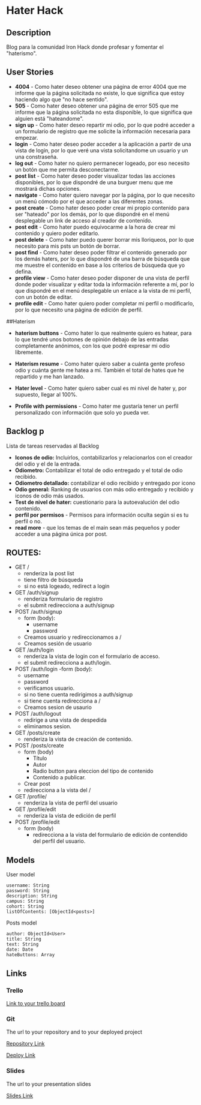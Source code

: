 # Hater Hack

## Description

Blog para la comunidad Iron Hack donde profesar y fomentar el "haterismo".

## User Stories

- **4004** - Como hater deseo obtener una página de error 4004 que me informe que la página solicitada no existe, lo que significa que estoy haciendo algo que "no hace sentido".
- **505** - Como hater deseo obtener una página de error 505 que me informe que la página solicitada no esta disponible, lo que significa que alguien está "hateandome".
- **sign up** - Como hater deseo repartir mi odio, por lo que podré acceder a un formulario de registro que me solicite la información necesaria para empezar.
- **login** - Como hater deseo poder acceder a la aplicación a partir de una vista de login, por lo que veré una vista solicitandome un usuario y un una constraseña.
- **log out** - Como hater no quiero permanecer logeado, por eso necesito un botón que me permita desconectarme.
- **post list** - Como hater deseo poder visualizar todas las acciones disponibles, por lo que dispondré de una burguer menu que me mostrará dichas opciones.
- **navigate** - Como hater quiero navegar por la página, por lo que necesito un menú cómodo por el que acceder a las diferentes zonas. 
- **post create** - Como hater deseo poder crear mi propio contenido para ser "hateado" por los demás, por lo que dispondré en el menú desplegable un link de acceso al creador de contenido.
- **post edit** - Como hater puedo equivocarme a la hora de crear mi contenido y quiero poder editarlo.
- **post delete** - Como hater puedo querer borrar mis lloriqueos, por lo que necesito para mis psts un botón de borrar.
- **post find** - Como hater deseo poder filtrar el contenido generado por los demás haters, por lo que dispondré de una barra de búsqueda que me muestre el contenido en base a los criterios de búsqueda que yo defina.
- **profile view** - Como hater deseo poder disponer de una vista de perfil donde poder visualizar y editar toda la información referente a mí, por lo que dispondré en el menú desplegable un enlace a la vista de mi perfil, con un botón de editar.
- **profile edit** - Como hater quiero poder completar mi perfil o modificarlo, por lo que necesito una página de edición de perfil.

##Haterism

- **haterism buttons** - Como hater lo que realmente quiero es hatear, para lo que tendré unos botones de opinión debajo de las entradas completamente anónimos, con los que podré expresar mi odio libremente.

- **Haterism resume** - Como hater quiero saber a cuánta gente profeso odio y cuánta gente me hatea a mí. También el total de hates que he repartido y me han lanzado.

- **Hater level** - Como hater quiero saber cual es mi nivel de hater y, por supuesto, llegar al 100%.

- **Profile with permissions** - Como hater me gustaría tener un perfil personalizado con información que solo yo pueda ver.

## Backlog p 

 Lista de tareas reservadas al  Backlog

- **Iconos de odio:** Incluirlos, contabilizarlos y relacionarlos con el creador del odio y el de la entrada.
- **Odiometro:** Contabilizar el total de odio entregado y el total de odio recibido.
- **Odiometro detallado:** contabilizar el odio recibido y entregado por icono
- **Odio general:** Ranking de usuarios con más odio entregado y recibido y iconos de odio más usados.
- **Test de nivel de hater:** cuestionario para la autoevalución del odio contenido.
- **perfil por permisos** - Permisos para información oculta según si es tu perfil o no.
- **read more** - que los temas de el main sean más pequeños y poder acceder a una página única por post.

## ROUTES:

- GET / 
  - renderiza la post list
  - tiene filtro de búsqueda
  - si no está logeado, redirect a login
- GET /auth/signup
  - renderiza formulario de registro
  - el submit redirecciona a auth/signup
- POST /auth/signup
  - form (body):
    - username
    - password
  - Creamos usuario y redireccionamos a /
  - Creamos sesión de usuario
- GET /auth/login
  - renderiza la vista de login con el formulario de acceso.
  - el submit redirecciona a auth/login.
- POST /auth/login
  -form (body):
   - username
   - password
  - verificamos usuario.
  - si no tiene cuenta redirigimos a auth/signup
  - si tiene cuenta redirecciona a /
  - Creamos sesion de usaurio
- POST /auth/logout
  - redirige a una vista de despedida
  - eliminamos sesion. 
- GET /posts/create
  - renderiza la vista de creación de contenido.
- POST /posts/create
  - form (body)
    - Título
    - Autor
    - Radio button para eleccion del tipo de contenido
    - Contenido a publicar.
  - Crear post
  - redirecciona a la vista del /
- GET /profile/
  - renderiza la vista de perfil del usuario
- GET /profile/edit
  - renderiza la vista de edición de perfil
- POST /profile/edit
  - form (body)
    - redirecciona a la vista del formulario de edición de contendido del perfil del usuario.

## Models

User model
 
```
username: String
password: String
description: String
campus: String
cohort: String
listOfContents: [ObjectId<posts>]
```

Posts model

```
author: ObjectId<User>
title: String
text: String
date: Date
hateButtons: Array
``` 

## Links

### Trello

[Link to your trello board](https://trello.com/b/pn3Ukwof/haterhack)

### Git

The url to your repository and to your deployed project

[Repository Link](https://github.com/ibandasca/M02_Hater_Hack/blob/master/README.md)

[Deploy Link](http://heroku.com)

### Slides

The url to your presentation slides

[Slides Link](http://slides.com)
